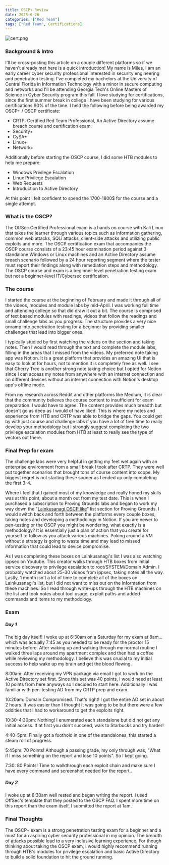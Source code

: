 ```yaml
---
title: OSCP+ Review
date: 2025-6-26
categories: ["Red Team"]
tags: ["Red Team", Certifications]
---
```

![cert.png](/assets/OSCP-Certificate.png)

### Background &amp; Intro

 I'll be cross-posting this article on a couple different platforms so if we haven't already met here is a quick introduction! My name is Miles, I am an early career cyber security professional interested in security engineering and penetration testing. I've completed my bachelors at the University of Central Florida in Information Technology with a minor in secure computing and networks and I'll be attending Georgia Tech's Online Masters of Science in Cyber Security program this fall. I love studying for certifications, since the first summer break in college I have been studying for various certifications 90% of the time. I held the following before being awarded my OSCP+ / OSCP certificate:

- CRTP: Certified Red Team Professional, An Active Directory assume breach course and certification exam.
- Security+
- CySA+
- Linux+
- Network+

Additionally before starting the OSCP course, I did some HTB modules to help me prepare:

- Windows Privilege Escalation
- Linux Privilege Escalation
- Web Requests
- Introduction to Active Directory

At this point I felt confident to spend the 1700-1800$ for the course and a single attempt.

### What is the OSCP?

 The OffSec Certified Professional exam is a hands on course with Kali Linux that takes the learner through various topics such as information gathering, common web attacks, SQLi attacks, client-side attacks and utilizing public exploits and more. The OSCP certification exam that accompanies the OSCP course consists of a 23:45 hour examination period against 3 standalone Windows or Linux machines and an Active Directory assume breach scenario followed by a 24 hour reporting segment where the tester must report their findings along with remediation steps and methodology. The OSCP course and exam is a beginner-level penetration testing exam but not a beginner-level IT/Cybersec certification.

### The course

 I started the course at the beginning of February and made it through all of the videos, modules and module labs by mid-April. I was working full time and attending college so that did draw it out a bit. The course is comprised of text based modules with readings, videos that follow the readings and small challenge labs as you progress. The structure provides a very nice onramp into penetration testing for a beginner by providing smaller challenges that lead into bigger ones.

 I typically studied by first watching the videos on the section and taking notes. Then I would read through the text and complete the module labs, filling in the areas that I missed from the videos. My preferred note taking app was Notion. It is a great platform that provides an amazing UI that is easy to look at for hours, not to mention it is completely free as well. I see that Cherry Tree is another strong note taking choice but I opted for Notion since I can access my notes from anywhere with an internet connection and on different devices without an internet connection with Notion's desktop app's offline mode.

 From my research across Reddit and other platforms like Medium, it is clear that the community believes the course content to insufficient for exam preparation. I would have to agree. The content provides much breadth but doesn't go as deep as I would of have liked. This is where my notes and experience from HTB and CRTP was able to bridge the gaps. You could get by with just course and challenge labs if you have a lot of free time to really develop your methodology but I strongly suggest completing the two privilege escalation modules from HTB at least to really see the type of vectors out there.

### Final Prep for exam

 The challenge labs were very helpful in getting my feet wet again with an enterprise environment from a small break I took after CRTP. They were well put together scenarios that brought tons of course content into scope. My biggest regret is not starting these sooner as I ended up only completing the first 3-4.

 Where I feel that I gained most of my knowledge and really honed my skills was at this point, about a month out from my test date. This is when I purchased a subscription to Proving Grounds labs and began to work my way down the "[Lainkusanagi OSCP like](https://docs.google.com/spreadsheets/d/18weuz_Eeynr6sXFQ87Cd5F0slOj9Z6rt/edit?gid=487240997#gid=487240997)" list section for Proving Grounds. I would switch back and forth between the platforms every couple boxes, taking notes and developing a methodology in Notion. If you are newer to pen-testing or the OSCP you might be wondering, what exactly is a methodology? It is essentially just a plan of action that you create for yourself to follow as you attack various machines. Poking around a VM without a strategy is going to waste time and may lead to missed information that could lead to device compromise.

 As I was completing these boxes on Lainkusanagi's list I was also watching ippsec on Youtube. This creator walks through HTB boxes from initial service discovery to privilege escalation to root/SYSTEM/Domain Admin. I probably watched about 25-30 videos from ippsec, taking notes all the way. Lastly, 1 month isn't a lot of time to complete all of the boxes on Lainkusanagi's list, but I did not want to miss out on the information from these machines. So I read through write-ups through the HTB machines on the list and took notes about tool usage, exploit paths and added commands and items to my methodology.

### Exam

##### Day 1

 The big day itself! I woke up at 6:30am on a Saturday for my exam at 8am... which was actually 7:45 as you needed to be ready for the proctor 15 minutes before. After waking up and walking through my normal routine I walked three laps around my apartment complex and then had a coffee while reviewing my methodology. I believe this was crucial to my initial success to help wake up my brain and get the blood flowing.

8:00am: After receiving my VPN package via email I got to work on the Active Directory set first. Since this set was 40 points, I would need at least 10 points from here anyways so I decided to start here. Additionally I was familiar with pen-testing AD from my CRTP prep and exam.

10:20am: Domain Compromised. That's right! I got the entire AD set in about 2 hours. It was easier than I thought it was going to be but there were a few oddities that I had to workaround to get the exploits right.

10:30-4:30pm: Nothing! I enumerated each standalone but did not get any initial access. If at first you don't succeed, walk to Starbucks and try harder!

4:40-5pm: Finally got a foothold in one of the standalones, this started a steam roll of progress.

5:45pm: 70 Points! Although a passing grade, my only through was, "What if I miss something on the report and lose 10 points". So I kept going.

7:30: 80 Points! Time to walkthrough each exploit chain and make sure I have every command and screenshot needed for the report..

##### Day 2

 I woke up at 8:30am well rested and began writing the report. I used OffSec's template that they posted to the OSCP FAQ. I spent more time on this report than the exam itself, I submitted the report at 1am.

### Final Thoughts

 The OSCP+ exam is a strong penetration testing exam for a beginner and a must for an aspiring cyber security professional in my opinion. The breadth of attacks possible lead to a very inclusive learning experience. For though thinking about taking the OSCP exam, I would highly recommend running through HTB's modules for privilege escalation and basic Active Directory to build a solid foundation to hit the ground running.
